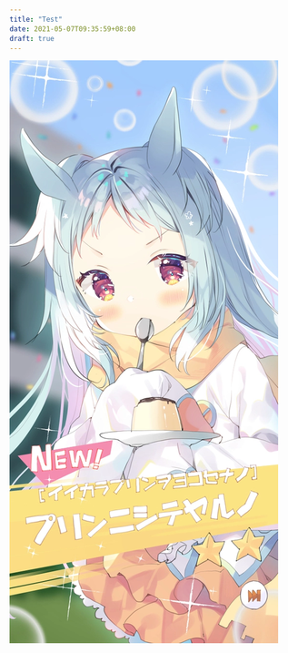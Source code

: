 ```yaml
---
title: "Test"
date: 2021-05-07T09:35:59+08:00
draft: true
---
```

![](https://raw.githubusercontent.com/z775729168/imgbed/master/img/89500674_p0_master1200.webp)
